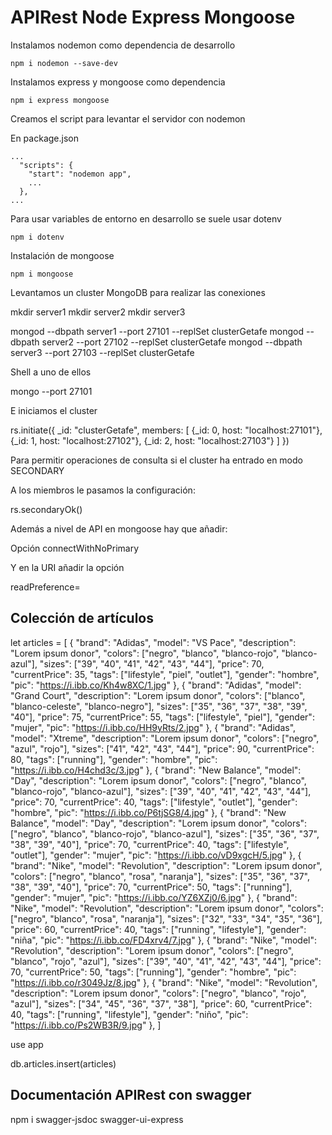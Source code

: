 # APIRest Node Express Mongoose

Instalamos nodemon como dependencia de desarrollo

```
npm i nodemon --save-dev
```

Instalamos express y mongoose como dependencia

```
npm i express mongoose
```

Creamos el script para levantar el servidor con nodemon

En package.json

```
...
  "scripts": {
    "start": "nodemon app",
    ...
  },
...
```

Para usar variables de entorno en desarrollo se suele usar dotenv

```
npm i dotenv
```
Instalación de mongoose

```
npm i mongoose
```

Levantamos un cluster MongoDB para realizar las conexiones

mkdir server1
mkdir server2
mkdir server3

mongod --dbpath server1 --port 27101 --replSet clusterGetafe 
mongod --dbpath server2 --port 27102 --replSet clusterGetafe 
mongod --dbpath server3 --port 27103 --replSet clusterGetafe

Shell a uno de ellos

mongo --port 27101

E iniciamos el cluster

rs.initiate({ 
    _id: "clusterGetafe", 
    members: [ 
      {_id: 0, host: "localhost:27101"}, 
      {_id: 1, host: "localhost:27102"}, 
      {_id: 2, host: "localhost:27103"} 
    ] 
  })

Para permitir operaciones de consulta si el cluster ha entrado en modo SECONDARY

A los miembros le pasamos la configuración:

rs.secondaryOk()

Además a nivel de API en mongoose hay que añadir:

Opción connectWithNoPrimary

Y en la URI añadir la opción

readPreference=<valor>

## Colección de artículos

let articles = [
    { 
        "brand": "Adidas", 
        "model": "VS Pace", 
        "description": "Lorem ipsum donor", 
        "colors": ["negro", "blanco", "blanco-rojo", "blanco-azul"], 
        "sizes": ["39", "40", "41", "42", "43", "44"], 
        "price": 70, 
        "currentPrice": 35, 
        "tags": ["lifestyle", "piel", "outlet"], 
        "gender": "hombre", 
        "pic": "https://i.ibb.co/Kh4w8XC/1.jpg" 
    },
    { "brand": "Adidas", "model": "Grand Court", "description": "Lorem ipsum donor", "colors": ["blanco", "blanco-celeste", "blanco-negro"], "sizes": ["35", "36", "37", "38", "39", "40"], "price": 75, "currentPrice": 55, "tags": ["lifestyle", "piel"], "gender": "mujer", "pic": "https://i.ibb.co/HH9yRts/2.jpg" },
    { "brand": "Adidas", "model": "Xtreme", "description": "Lorem ipsum donor", "colors": ["negro", "azul", "rojo"], "sizes": ["41", "42", "43", "44"], "price": 90, "currentPrice": 80, "tags": ["running"], "gender": "hombre", "pic": "https://i.ibb.co/H4chd3c/3.jpg" },
    { "brand": "New Balance", "model": "Day", "description": "Lorem ipsum donor", "colors": ["negro", "blanco", "blanco-rojo", "blanco-azul"], "sizes": ["39", "40", "41", "42", "43", "44"], "price": 70, "currentPrice": 40, "tags": ["lifestyle", "outlet"], "gender": "hombre", "pic": "https://i.ibb.co/P6tjSG8/4.jpg" },
    { "brand": "New Balance", "model": "Day", "description": "Lorem ipsum donor", "colors": ["negro", "blanco", "blanco-rojo", "blanco-azul"], "sizes": ["35", "36", "37", "38", "39", "40"], "price": 70, "currentPrice": 40, "tags": ["lifestyle", "outlet"], "gender": "mujer", "pic": "https://i.ibb.co/vD9xgcH/5.jpg" },
    { "brand": "Nike", "model": "Revolution", "description": "Lorem ipsum donor", "colors": ["negro", "blanco", "rosa", "naranja"], "sizes": ["35", "36", "37", "38", "39", "40"], "price": 70, "currentPrice": 50, "tags": ["running"], "gender": "mujer", "pic": "https://i.ibb.co/YZ6XZj0/6.jpg" },
    { "brand": "Nike", "model": "Revolution", "description": "Lorem ipsum donor", "colors": ["negro", "blanco", "rosa", "naranja"], "sizes": ["32", "33", "34", "35", "36"], "price": 60, "currentPrice": 40, "tags": ["running", "lifestyle"], "gender": "niña", "pic": "https://i.ibb.co/FD4xrv4/7.jpg" },
    { "brand": "Nike", "model": "Revolution", "description": "Lorem ipsum donor", "colors": ["negro", "blanco", "rojo", "azul"], "sizes": ["39", "40", "41", "42", "43", "44"], "price": 70, "currentPrice": 50, "tags": ["running"], "gender": "hombre", "pic": "https://i.ibb.co/r3049Jz/8.jpg" },
    { "brand": "Nike", "model": "Revolution", "description": "Lorem ipsum donor", "colors": ["negro", "blanco", "rojo", "azul"], "sizes": ["34", "45", "36", "37", "38"], "price": 60, "currentPrice": 40, "tags": ["running", "lifestyle"], "gender": "niño", "pic": "https://i.ibb.co/Ps2WB3R/9.jpg" },
]

use app

db.articles.insert(articles)

## Documentación APIRest con swagger

npm i swagger-jsdoc swagger-ui-express